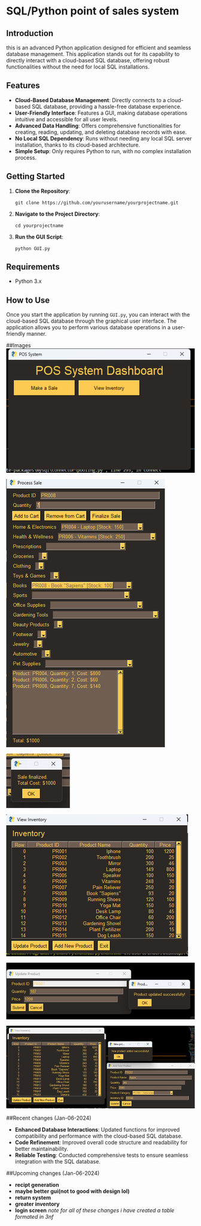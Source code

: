 # SQL/Python point of sales system

## Introduction
this is an advanced Python application designed for efficient and seamless database management. This application stands out for its capability to directly interact with a cloud-based SQL database, offering robust functionalities without the need for local SQL installations.

## Features
- **Cloud-Based Database Management**: Directly connects to a cloud-based SQL database, providing a hassle-free database experience.
- **User-Friendly Interface**: Features a GUI, making database operations intuitive and accessible for all user levels.
- **Advanced Data Handling**: Offers comprehensive functionalities for creating, reading, updating, and deleting database records with ease.
- **No Local SQL Dependency**: Runs without needing any local SQL server installation, thanks to its cloud-based architecture.
- **Simple Setup**: Only requires Python to run, with no complex installation process.

## Getting Started

1. **Clone the Repository**:
   ```
   git clone https://github.com/yourusername/yourprojectname.git
   ```
2. **Navigate to the Project Directory**:
   ```
   cd yourprojectname
   ```
3. **Run the GUI Script**:
   ```
   python GUI.py
   ```

## Requirements
- Python 3.x

## How to Use
Once you start the application by running `GUI.py`, you can interact with the cloud-based SQL database through the graphical user interface. The application allows you to perform various database operations in a user-friendly manner.

##Images 
![Screenshot 1](https://github.com/Indrr27/POS-SQL-PYTHON-/blob/main/images/Screenshot%202024-01-06%20204522.png)

![Screenshot 2](https://github.com/Indrr27/POS-SQL-PYTHON-/blob/main/images/Screenshot%202024-01-06%20204621.png)

![Screenshot 3](https://github.com/Indrr27/POS-SQL-PYTHON-/blob/main/images/Screenshot%202024-01-06%20204633.png)

![Screenshot 4](https://github.com/Indrr27/POS-SQL-PYTHON-/blob/main/images/Screenshot%202024-01-06%20204645.png)

![Screenshot 5](https://github.com/Indrr27/POS-SQL-PYTHON-/blob/main/images/Screenshot%202024-01-06%20204718.png)

![Screenshot 6](https://github.com/Indrr27/POS-SQL-PYTHON-/blob/main/images/Screenshot%202024-01-06%20205051.png)



##Recent changes (Jan-06-2024)
- **Enhanced Database Interactions**: Updated functions for improved compatibility and performance with the cloud-based SQL database.
- **Code Refinement**: Improved overall code structure and readability for better maintainability.
- **Reliable Testing**: Conducted comprehensive tests to ensure seamless integration with the SQL database.

##Upcoming changes (Jan-06-2024)
- **recipt generation**
- **maybe better gui(not to good with design lol)**
- **return system**
- **greater inventory**
- **login screen** 
*note for all of these changes i have created a table formated in 3nf*





